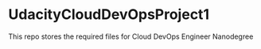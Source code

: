 # UdacityCloudDevOpsProject1
This repo stores the required files for Cloud DevOps Engineer Nanodegree

